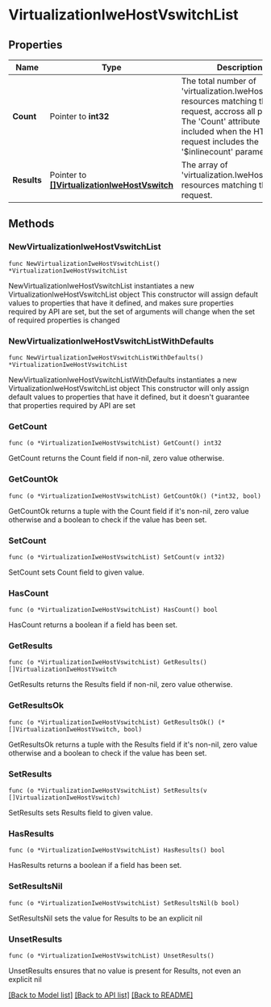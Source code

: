 # VirtualizationIweHostVswitchList

## Properties

Name | Type | Description | Notes
------------ | ------------- | ------------- | -------------
**Count** | Pointer to **int32** | The total number of &#39;virtualization.IweHostVswitch&#39; resources matching the request, accross all pages. The &#39;Count&#39; attribute is included when the HTTP GET request includes the &#39;$inlinecount&#39; parameter. | [optional] 
**Results** | Pointer to [**[]VirtualizationIweHostVswitch**](VirtualizationIweHostVswitch.md) | The array of &#39;virtualization.IweHostVswitch&#39; resources matching the request. | [optional] 

## Methods

### NewVirtualizationIweHostVswitchList

`func NewVirtualizationIweHostVswitchList() *VirtualizationIweHostVswitchList`

NewVirtualizationIweHostVswitchList instantiates a new VirtualizationIweHostVswitchList object
This constructor will assign default values to properties that have it defined,
and makes sure properties required by API are set, but the set of arguments
will change when the set of required properties is changed

### NewVirtualizationIweHostVswitchListWithDefaults

`func NewVirtualizationIweHostVswitchListWithDefaults() *VirtualizationIweHostVswitchList`

NewVirtualizationIweHostVswitchListWithDefaults instantiates a new VirtualizationIweHostVswitchList object
This constructor will only assign default values to properties that have it defined,
but it doesn't guarantee that properties required by API are set

### GetCount

`func (o *VirtualizationIweHostVswitchList) GetCount() int32`

GetCount returns the Count field if non-nil, zero value otherwise.

### GetCountOk

`func (o *VirtualizationIweHostVswitchList) GetCountOk() (*int32, bool)`

GetCountOk returns a tuple with the Count field if it's non-nil, zero value otherwise
and a boolean to check if the value has been set.

### SetCount

`func (o *VirtualizationIweHostVswitchList) SetCount(v int32)`

SetCount sets Count field to given value.

### HasCount

`func (o *VirtualizationIweHostVswitchList) HasCount() bool`

HasCount returns a boolean if a field has been set.

### GetResults

`func (o *VirtualizationIweHostVswitchList) GetResults() []VirtualizationIweHostVswitch`

GetResults returns the Results field if non-nil, zero value otherwise.

### GetResultsOk

`func (o *VirtualizationIweHostVswitchList) GetResultsOk() (*[]VirtualizationIweHostVswitch, bool)`

GetResultsOk returns a tuple with the Results field if it's non-nil, zero value otherwise
and a boolean to check if the value has been set.

### SetResults

`func (o *VirtualizationIweHostVswitchList) SetResults(v []VirtualizationIweHostVswitch)`

SetResults sets Results field to given value.

### HasResults

`func (o *VirtualizationIweHostVswitchList) HasResults() bool`

HasResults returns a boolean if a field has been set.

### SetResultsNil

`func (o *VirtualizationIweHostVswitchList) SetResultsNil(b bool)`

 SetResultsNil sets the value for Results to be an explicit nil

### UnsetResults
`func (o *VirtualizationIweHostVswitchList) UnsetResults()`

UnsetResults ensures that no value is present for Results, not even an explicit nil

[[Back to Model list]](../README.md#documentation-for-models) [[Back to API list]](../README.md#documentation-for-api-endpoints) [[Back to README]](../README.md)


